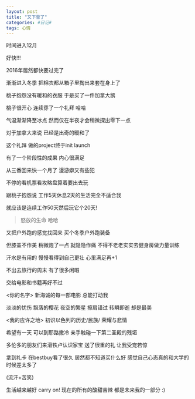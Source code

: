 ```yaml
---
layout: post
title: "又下雪了"
categories: #日记#
tags: 心情
---
```


时间进入12月   

好快!!!   

2016年居然都快要过完了   

渐渐进入冬季 把棉衣都从箱子里掏出来套在身上了   

桃子抱怨没有暖和的衣服 于是买了一件加拿大鹅   

桃子很开心 连续穿了一个礼拜 哈哈   

气温渐渐降至冰点 然而仅在半夜才会稍微探出零下一点   

对于加拿大来说 已经是出奇的暖和了   

这个礼拜 做的project终于init launch   

有了一个阶段性的成果 内心很满足   

从三番回来快一个月了 漫游癖又有些犯   

不停的看机票看攻略盘算着要出去玩   

跟桃子抱怨说 工作5天休息2天的生活完全不适合我   

就应该是连续工作50天然后玩它个20天!   

> 怒放的生命 哈哈   

又把户外跑的感觉找回来 买个冬季户外跑装备   

但膝盖不作美 稍微跑了一点 就隐隐作痛 不得不老老实实去健身房做力量训练   

汗水是有用的 慢慢看得到自己更壮 心里满足再+1   

不出去旅行的周末 有了很多闲暇   

交给电影和书籍再好不过   

<你的名字> 新海诚的每一部电影 总能打动我   

淡淡的忧伤 飘落的樱花 夜空的繁星 擦肩错过 转瞬即逝 却是最美   

<我的应许之地> 初识以色列的历史/民族/ 荣耀与悲情   

希望有一天 可以到耶路撒冷 亲手触碰一下第二圣殿的残垣   

多伦多的朋友们来滑铁卢认识家宝 送了很重的礼 让我受宠若惊   

拿到礼卡 在bestbuy看了很久 居然都不知道买什么好 感觉自己心态真的和大学的时候差太多了   

(流汗+苦笑)   

生活越来越好 carry on! 现在的所有的酸甜苦辣 都是未来我的一部分 :)